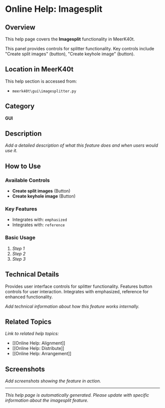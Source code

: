 # Online Help: Imagesplit

## Overview

This help page covers the **Imagesplit** functionality in MeerK40t.

This panel provides controls for splitter functionality. Key controls include "Create split images" (button), "Create keyhole image" (button).

## Location in MeerK40t

This help section is accessed from:
- `meerk40t\gui\imagesplitter.py`

## Category

**GUI**

## Description

*Add a detailed description of what this feature does and when users would use it.*

## How to Use

### Available Controls

- **Create split images** (Button)
- **Create keyhole image** (Button)

### Key Features

- Integrates with: `emphasized`
- Integrates with: `reference`

### Basic Usage

1. *Step 1*
2. *Step 2*
3. *Step 3*

## Technical Details

Provides user interface controls for splitter functionality. Features button controls for user interaction. Integrates with emphasized, reference for enhanced functionality.

*Add technical information about how this feature works internally.*

## Related Topics

*Link to related help topics:*

- [[Online Help: Alignment]]
- [[Online Help: Distribute]]
- [[Online Help: Arrangement]]

## Screenshots

*Add screenshots showing the feature in action.*

---

*This help page is automatically generated. Please update with specific information about the imagesplit feature.*
